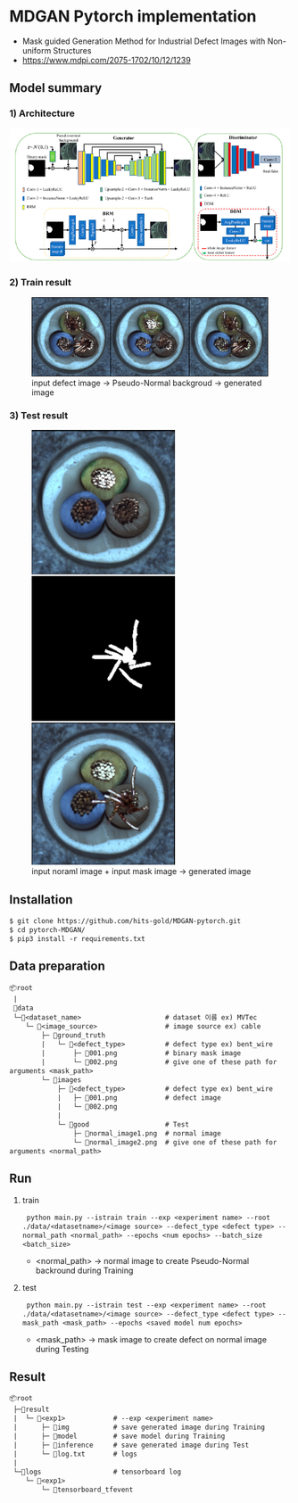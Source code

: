 # MDGAN Pytorch implementation
- Mask guided Generation Method for Industrial Defect Images with Non-uniform Structures 
- https://www.mdpi.com/2075-1702/10/12/1239

## Model summary
### 1) Architecture
<center>
<img src='./figures/architecture.png' width='700' />
</center>

### 2) Train result
<figure>
    <img src='./figures/train.png' alt='missing' />
    <figcaption> input defect image -> Pseudo-Normal backgroud -> generated image</figcaption>
</figure>

### 3) Test result

<figure>
<img src='./figures/test_normal.png' width='257' /> <img src='./figures/test_mask.png' width='257' />  <img src='./figures/test_generated.png' width='257' /> <figcaption> input noraml image + input mask image -> generated image </figcaption>
</figure>

## Installation
    $ git clone https://github.com/hits-gold/MDGAN-pytorch.git
    $ cd pytorch-MDGAN/
    $ pip3 install -r requirements.txt

## Data preparation
    📦root
     |
     📂data	
     └─📂<dataset_name>                     # dataset 이름 ex) MVTec
        └─ 📂<image_source>                 # image source ex) cable
            ├─ 📂ground_truth           
            |   └─ 📂<defect_type>          # defect type ex) bent_wire
            |       ├─ 📜001.png            # binary mask image
            |       └─ 📜002.png            # give one of these path for arguments <mask_path>
            └─ 📂images
                ├─ 📂<defect_type>          # defect type ex) bent_wire
                |   ├─ 📜001.png            # defect image
                |   └─ 📜002.png
                |    
                └─ 📂good                   # Test
                    ├─ 📜normal_image1.png  # normal image
                    └─ 📜normal_image2.png  # give one of these path for arguments <normal_path>

## Run
1. train

        python main.py --istrain train --exp <experiment name> --root ./data/<datasetname>/<image source> --defect_type <defect type> --normal_path <normal_path> --epochs <num epochs> --batch_size <batch_size>
    
    - <normal_path> -> normal image to create Pseudo-Normal backround during Training

2. test

        python main.py --istrain test --exp <experiment name> --root ./data/<datasetname>/<image source> --defect_type <defect type> --mask_path <mask_path> --epochs <saved model num epochs>

    - <mask_path> -> mask image to create defect on normal image during Testing

## Result
    📦root
     ├─📂result
     |  └─ 📂<exp1>            # --exp <experiment name>
     |      ├─ 📂img           # save generated image during Training
     |      ├─ 📂model         # save model during Training
     |      ├─ 📂inference     # save generated image during Test
     |      └─ 📜log.txt       # logs
     |
     └─📂logs                  # tensorboard log
        └─ 📂<exp1>
            └─ 📜tensorboard_tfevent
